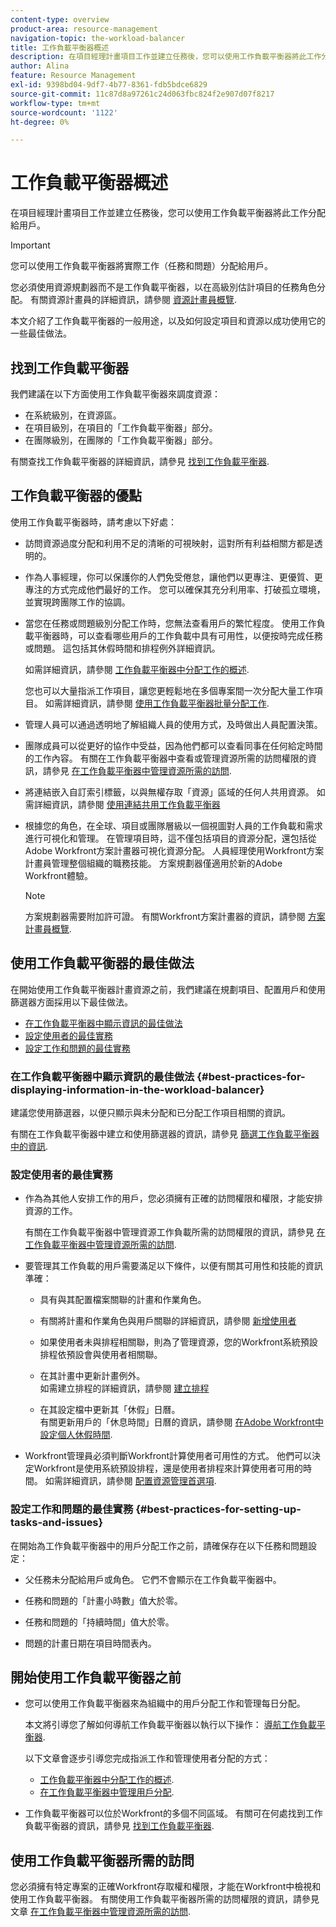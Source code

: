 ```yaml
---
content-type: overview
product-area: resource-management
navigation-topic: the-workload-balancer
title: 工作負載平衡器概述
description: 在項目經理計畫項目工作並建立任務後，您可以使用工作負載平衡器將此工作分配給團隊中的用戶。
author: Alina
feature: Resource Management
exl-id: 9398bd04-9df7-4b77-8361-fdb5bdce6829
source-git-commit: 11c87d8a97261c24d063fbc824f2e907d07f8217
workflow-type: tm+mt
source-wordcount: '1122'
ht-degree: 0%

---
```


# 工作負載平衡器概述

<!--
<p>(NOTE: this is linked from the UI for the Workload Balancer page. DO NOT CHANGE TITLE OR LINK) </p>
-->

在項目經理計畫項目工作並建立任務後，您可以使用工作負載平衡器將此工作分配給用戶。

>[!IMPORTANT]
>
>您可以使用工作負載平衡器將實際工作（任務和問題）分配給用戶。
>
>您必須使用資源規劃器而不是工作負載平衡器，以在高級別估計項目的任務角色分配。 有關資源計畫員的詳細資訊，請參閱 [資源計畫員概覽](../../resource-mgmt/resource-planning/get-started-resource-planner.md).

本文介紹了工作負載平衡器的一般用途，以及如何設定項目和資源以成功使用它的一些最佳做法。

## 找到工作負載平衡器

<!--
<p>(NOTE: This will be taken out when all we will have is one tool - should be replaced by a blurb that says you can add this tool anywhere, in any custom tab, etc (long term dev promise)) </p>
-->

我們建議在以下方面使用工作負載平衡器來調度資源：

* 在系統級別，在資源區。
* 在項目級別，在項目的「工作負載平衡器」部分。
* 在團隊級別，在團隊的「工作負載平衡器」部分。

有關查找工作負載平衡器的詳細資訊，請參見 [找到工作負載平衡器](../../resource-mgmt/workload-balancer/locate-workload-balancer.md).

## 工作負載平衡器的優點

使用工作負載平衡器時，請考慮以下好處：

<!--
<p> Add about the what-if scenarios as a benefit when they become available </p>
-->

* 訪問資源過度分配和利用不足的清晰的可視映射，這對所有利益相關方都是透明的。
* 作為人事經理，你可以保護你的人們免受倦怠，讓他們以更專注、更優質、更專注的方式完成他們最好的工作。 您可以確保其充分利用率、打破孤立環境，並實現跨團隊工作的協調。
* 當您在任務或問題級別分配工作時，您無法查看用戶的繁忙程度。 使用工作負載平衡器時，可以查看哪些用戶的工作負載中具有可用性，以便按時完成任務或問題。 這包括其休假時間和排程例外詳細資訊。

   如需詳細資訊，請參閱 [工作負載平衡器中分配工作的概述](../../resource-mgmt/workload-balancer/assign-work-in-workload-balancer.md).

   您也可以大量指派工作項目，讓您更輕鬆地在多個專案間一次分配大量工作項目。 如需詳細資訊，請參閱 [使用工作負載平衡器批量分配工作](../../resource-mgmt/workload-balancer/assign-work-in-workload-balancer-in-bulk.md).

* 管理人員可以通過透明地了解組織人員的使用方式，及時做出人員配置決策。
* 團隊成員可以從更好的協作中受益，因為他們都可以查看同事在任何給定時間的工作內容。 有關在工作負載平衡器中查看或管理資源所需的訪問權限的資訊，請參見 [在工作負載平衡器中管理資源所需的訪問](../../resource-mgmt/workload-balancer/access-needed-manage-resources-balancer.md).
* 將連結嵌入自訂索引標籤，以與無權存取「資源」區域的任何人共用資源。 如需詳細資訊，請參閱 [使用連結共用工作負載平衡器](../../resource-mgmt/workload-balancer/share-link-for-workload-balancer.md)
* 根據您的角色，在全球、項目或團隊層級以一個視圖對人員的工作負載和需求進行可視化和管理。 在管理項目時，這不僅包括項目的資源分配，還包括從Adobe Workfront方案計畫器可視化資源分配。 人員經理使用Workfront方案計畫員管理整個組織的職務技能。 方案規劃器僅適用於新的Adobe Workfront體驗。

   >[!NOTE]
   >
   >  方案規劃器需要附加許可證。 有關Workfront方案計畫器的資訊，請參閱 [方案計畫員概覽](../../scenario-planner/scenario-planner-overview.md).


## 使用工作負載平衡器的最佳做法

在開始使用工作負載平衡器計畫資源之前，我們建議在規劃項目、配置用戶和使用篩選器方面採用以下最佳做法。

* [在工作負載平衡器中顯示資訊的最佳做法](#best-practices-for-displaying-information-in-the-workload-balancer)
* [設定使用者的最佳實務](#best-practices-for-setting-up-users)
* [設定工作和問題的最佳實務](#best-practices-for-setting-up-tasks-and-issues)

### 在工作負載平衡器中顯示資訊的最佳做法 {#best-practices-for-displaying-information-in-the-workload-balancer}

建議您使用篩選器，以便只顯示與未分配和已分配工作項目相關的資訊。

有關在工作負載平衡器中建立和使用篩選器的資訊，請參見 [篩選工作負載平衡器中的資訊](../../resource-mgmt/workload-balancer/filter-information-workload-balancer.md).

### 設定使用者的最佳實務

* 作為為其他人安排工作的用戶，您必須擁有正確的訪問權限和權限，才能安排資源的工作。

   有關在工作負載平衡器中管理資源工作負載所需的訪問權限的資訊，請參見 [在工作負載平衡器中管理資源所需的訪問](../../resource-mgmt/workload-balancer/access-needed-manage-resources-balancer.md).

* 要管理其工作負載的用戶需要滿足以下條件，以便有關其可用性和技能的資訊準確：

   * 具有與其配置檔案關聯的計畫和作業角色。
   * 有關將計畫和作業角色與用戶關聯的詳細資訊，請參閱 [新增使用者](../../administration-and-setup/add-users/create-and-manage-users/add-users.md)
   * 如果使用者未與排程相關聯，則為了管理資源，您的Workfront系統預設排程依預設會與使用者相關聯。
   * 在其計畫中更新計畫例外。\
      如需建立排程的詳細資訊，請參閱 [建立排程](../../administration-and-setup/set-up-workfront/configure-timesheets-schedules/create-schedules.md)

   * 在其設定檔中更新其「休假」日曆。\
      有關更新用戶的「休息時間」日曆的資訊，請參閱 [在Adobe Workfront中設定個人休假時間](../../workfront-basics/manage-your-account-and-profile/configuring-your-user-profile/personal-time-overview.md).

      <!--   
     <div data-mc-conditions="QuicksilverOrClassic.Draft mode">   
     <p>(NOTE: Add another bullet for Costs, when this becomes available:</p>   
     <p>If you want to budget your resources by Cost, you must associate Job Roles with Cost/ Hr. rates. The cost associated with Job Roles assigned to users in your Resource Pools is used to calculate the Budgeted Labor Cost and the Budgeted Cost of the project.For more information about associating job roles with rates, see the article Creating and Managing Job Roles in the new Adobe Workfront experience.For more information about calculating Budgeted Labor Cost, see the article Calculating Budgeted Labor Cost in the new Adobe Workfront experience.For more information about calculating Budgeted Cost, see the article Calculating Budgeted Cost in .) </p>   
     </div>   
     -->

* Workfront管理員必須判斷Workfront計算使用者可用性的方式。 他們可以決定Workfront是使用系統預設排程，還是使用者排程來計算使用者可用的時間。 如需詳細資訊，請參閱 [配置資源管理首選項](../../administration-and-setup/set-up-workfront/configure-system-defaults/configure-resource-mgmt-preferences.md).

### 設定工作和問題的最佳實務 {#best-practices-for-setting-up-tasks-and-issues}

在開始為工作負載平衡器中的用戶分配工作之前，請確保存在以下任務和問題設定：

* 父任務未分配給用戶或角色。 它們不會顯示在工作負載平衡器中。
* 任務和問題的「計畫小時數」值大於零。

* 任務和問題的「持續時間」值大於零。
* 問題的計畫日期在項目時間表內。

## 開始使用工作負載平衡器之前

* 您可以使用工作負載平衡器來為組織中的用戶分配工作和管理每日分配。

   本文將引導您了解如何導航工作負載平衡器以執行以下操作： [導航工作負載平衡器](../workload-balancer/navigate-the-workload-balancer.md).

   以下文章會逐步引導您完成指派工作和管理使用者分配的方式：

   * [工作負載平衡器中分配工作的概述](../workload-balancer/assign-work-in-workload-balancer.md).
   * [在工作負載平衡器中管理用戶分配](../workload-balancer/manage-user-allocations-workload-balancer.md).

* 工作負載平衡器可以位於Workfront的多個不同區域。 有關可在何處找到工作負載平衡器的資訊，請參見 [找到工作負載平衡器](../../resource-mgmt/workload-balancer/locate-workload-balancer.md).

## 使用工作負載平衡器所需的訪問

您必須擁有特定專案的正確Workfront存取權和權限，才能在Workfront中檢視和使用工作負載平衡器。 有關使用工作負載平衡器所需的訪問權限的資訊，請參見文章 [在工作負載平衡器中管理資源所需的訪問](../../resource-mgmt/workload-balancer/access-needed-manage-resources-balancer.md).

